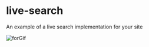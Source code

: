 # live-search
An example of a live search implementation for your site

![forGif](https://user-images.githubusercontent.com/78296567/170153540-7e8e1a9d-8005-4fb0-954f-066792636676.gif)
